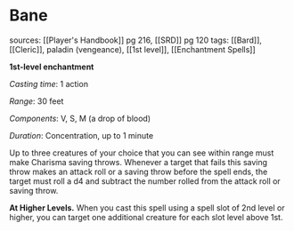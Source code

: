 # Bane
sources: [[Player's Handbook]] pg 216, [[SRD]] pg 120
tags: [[Bard]], [[Cleric]], paladin (vengeance), [[1st level]], [[Enchantment Spells]]

**1st-level enchantment**

*Casting time*: 1 action

*Range*: 30 feet

*Components*: V, S, M (a drop of blood)

*Duration*: Concentration, up to 1 minute

Up to three creatures of your choice that you can see within range must make Charisma saving throws. Whenever a target that fails this saving throw makes an attack roll or a saving throw before the spell ends, the target must roll a d4 and subtract the number rolled from the attack roll or saving throw.

**At Higher Levels.** When you cast this spell using a spell slot of 2nd level or higher, you can target one additional creature for each slot level above 1st.
